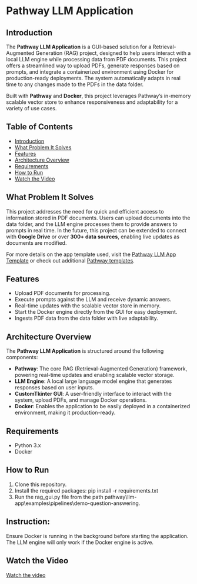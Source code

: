 # Pathway LLM Application

## Introduction

The **Pathway LLM Application** is a GUI-based solution for a Retrieval-Augmented Generation (RAG) project, designed to help users interact with a local LLM engine while processing data from PDF documents. This project offers a streamlined way to upload PDFs, generate responses based on prompts, and integrate a containerized environment using Docker for production-ready deployments. The system automatically adapts in real time to any changes made to the PDFs in the data folder.

Built with **Pathway** and **Docker**, this project leverages Pathway’s in-memory scalable vector store to enhance responsiveness and adaptability for a variety of use cases.

## Table of Contents

- [Introduction](#introduction)
- [What Problem It Solves](#what-problem-it-solves)
- [Features](#features)
- [Architecture Overview](#architecture-overview)
- [Requirements](#requirements)
- [How to Run](#how-to-run)
- [Watch the Video](#watch-the-video)

## What Problem It Solves

This project addresses the need for quick and efficient access to information stored in PDF documents. Users can upload documents into the data folder, and the LLM engine processes them to provide answers to prompts in real time. In the future, this project can be extended to connect with **Google Drive** or over **300+ data sources**, enabling live updates as documents are modified.

For more details on the app template used, visit the [Pathway LLM App Template](https://github.com/pathwaycom/llm-app?tab=readme-ov-file#llm-app) or check out additional [Pathway templates](https://pathway.com/app-templates).

## Features

- Upload PDF documents for processing.
- Execute prompts against the LLM and receive dynamic answers.
- Real-time updates with the scalable vector store in memory.
- Start the Docker engine directly from the GUI for easy deployment.
- Ingests PDF data from the data folder with live adaptability.

## Architecture Overview

The **Pathway LLM Application** is structured around the following components:

- **Pathway**: The core RAG (Retrieval-Augmented Generation) framework, powering real-time updates and enabling scalable vector storage.
- **LLM Engine**: A local large language model engine that generates responses based on user inputs.
- **CustomTkinter GUI**: A user-friendly interface to interact with the system, upload PDFs, and manage Docker operations.
- **Docker**: Enables the application to be easily deployed in a containerized environment, making it production-ready.

## Requirements

- Python 3.x
- Docker

## How to Run

1. Clone this repository.
2. Install the required packages:  pip install -r requirements.txt
3. Run the rag_gui.py file from the path pathway\llm-app\examples\pipelines\demo-question-answering.


## Instruction:
Ensure Docker is running in the background before starting the application. The LLM engine will only work if the Docker engine is active.

## Watch the Video

[Watch the video](examples/pipelines/demo-question-answering/video/Rag_application.mp4)
